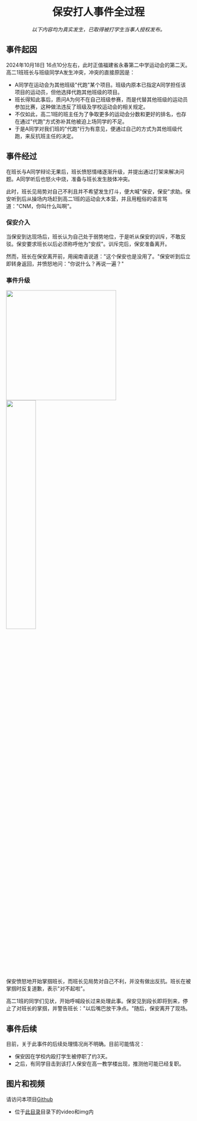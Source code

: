 <div align="center">

# 保安打人事件全过程

_以下内容均为真实发生，已取得被打学生当事人授权发布。_

</div>

## 事件起因

2024年10月18日 16点10分左右，此时正值福建省永春第二中学运动会的第二天。高二1班班长与班级同学A发生冲突，冲突的直接原因是：

- A同学在运动会为其他班级"代跑"某个项目。班级内原本已指定A同学担任该项目的运动员，但他选择代跑其他班级的项目。
- 班长得知此事后，质问A为何不在自己班级参赛，而是代替其他班级的运动员参加比赛，这种做法违反了班级及学校运动会的相关规定。
- 不仅如此，高二1班的班主任为了争取更多的运动会分数和更好的排名，也存在通过"代跑"方式弥补其他被迫上场同学的不足。
- 于是A同学对我们班的"代跑"行为有意见，便通过自己的方式为其他班级代跑，来反抗班主任的决定。


## 事件经过

在班长与A同学辩论无果后，班长愤怒情绪逐渐升级，并提出通过打架来解决问题。A同学听后也怒火中烧，准备与班长发生肢体冲突。

此时，班长见局势对自己不利且并不希望发生打斗，便大喊"保安，保安"求助。保安听到后从操场内场赶到高二1班的运动会大本营，并且用粗俗的语言骂道："CNM，你叫什么叫啊"。

### 保安介入

当保安到达现场后，班长认为自己处于弱势地位，于是听从保安的训斥，不敢反驳。保安要求班长以后必须称呼他为"安叔"。训斥完后，保安准备离开。

然而，班长在保安离开前，用闽南语说道："这个保安也是没用了。"保安听到后立即转身返回，并愤怒地问："你说什么？再说一遍？"

### 事件升级

<div>
    <a href="./resources/img/security.jpg"><img src="https://pic1.imgdb.cn/item/67af49ced0e0a243d4ff5045.jpg" width=300px" width=40%></a>
    <a href="./resources/img/security-1.jpg"><img src="https://pic1.imgdb.cn/item/67af49ced0e0a243d4ff5046.jpg" width=40%></a>
</div>

保安愤怒地开始掌掴班长，而班长见局势对自己不利，并没有做出反抗。班长在被掌掴时反复道歉，表示"对不起啦"。

高二1班的同学们见状，开始呼喊段长过来处理此事。保安见到段长即将到来，停止了对班长的掌掴，并警告班长："以后嘴巴放干净点。"随后，保安离开了现场。

## 事件后续

目前，关于此事件的后续处理情况尚不明确。目前可能情况：

- 保安因在学校内殴打学生被停职了约3天。
- 之后，有同学目击到该打人保安在高一教学楼出现，推测他可能已经复职。

## 图片和视频

请访问本项目[Github](https://github.com/FreeStudent404/FreeStudent)

- 位于[此目录](https://github.com/FreeStudent404/FreeStudent/tree/main/articles/security/resources/)目录下的video和img内
